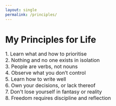 ```yaml
---
layout: single
permalink: /principles/
---
```

<h1>My Principles for Life</h1>
<p style="font-size: 16px;">
1. Learn what and how to prioritise <br>
2. Nothing and no one exists in isolation <br>
3. People are verbs, not nouns <br>
4. Observe what you don’t control <br>
5. Learn how to write well <br>
6. Own your decisions, or lack thereof <br>
7. Don't lose yourself in fantasy or reality <br>
8. Freedom requires discipline and reflection 
